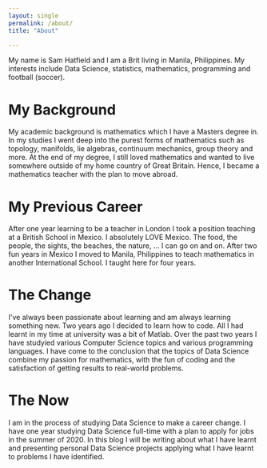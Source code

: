 ```yaml
---
layout: single
permalink: /about/
title: "About"

---
```

My name is Sam Hatfield and I am a Brit living in Manila, Philippines. My interests include Data Science, statistics, mathematics, programming and football (soccer).

# My Background

My academic background is mathematics which I have a Masters degree in. In my studies I went deep into the purest forms of mathematics such as topology, manifolds, lie algebras, continuum mechanics, group theory and more. At the end of my degree, I still loved mathematics and wanted to live somewhere outside of my home country of Great Britain. Hence, I became a mathematics teacher with the plan to move abroad.

# My Previous Career

After one year learning to be a teacher in London I took a position teaching at a British School in Mexico. I absolutely LOVE Mexico. The food, the people, the sights, the beaches, the nature, ... I can go on and on. After two fun years in Mexico I moved to Manila, Philippines to teach mathematics in another International School. I taught here for four years.

# The Change

I've always been passionate about learning and am always learning something new. Two years ago I decided to learn how to code. All I had learnt in my time at university was a bit of Matlab. Over the past two years I have studyied various Computer Science topics and various programming languages. I have come to the conclusion that the topics of Data Science combine my passion for mathematics, with the fun of coding and the satisfaction of getting results to real-world problems.

# The Now

I am in the process of studying Data Science to make a career change. I have one year studying Data Science full-time with a plan to apply for jobs in the summer of 2020. In this blog I will be writing about what I have learnt and presenting personal Data Science projects applying what I have learnt to problems I have identified.
